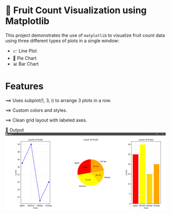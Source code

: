 # 🍇 Fruit Count Visualization using Matplotlib

This project demonstrates the use of `matplotlib` to visualize fruit count data using three different types of plots in a single window:

- 📈 Line Plot
- 🥧 Pie Chart
- 📊 Bar Chart

Features
==========
==> Uses subplot(1, 3, i) to arrange 3 plots in a row.

==> Custom colors and styles.

==> Clean grid layout with labeled axes.

📸 Output
![fruitchart](Screenshot.png)

